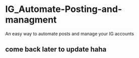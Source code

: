 # IG_Automate-Posting-and-managment
An easy way to automate posts and manage your IG accounts


## come back later to update haha
